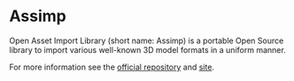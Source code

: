 # Assimp

Open Asset Import Library (short name: Assimp) is a portable Open Source library to import various well-known 3D model formats in a uniform manner.

For more information see the [official repository](https://github.com/assimp/assimp) and [site](http://www.assimp.org/).
